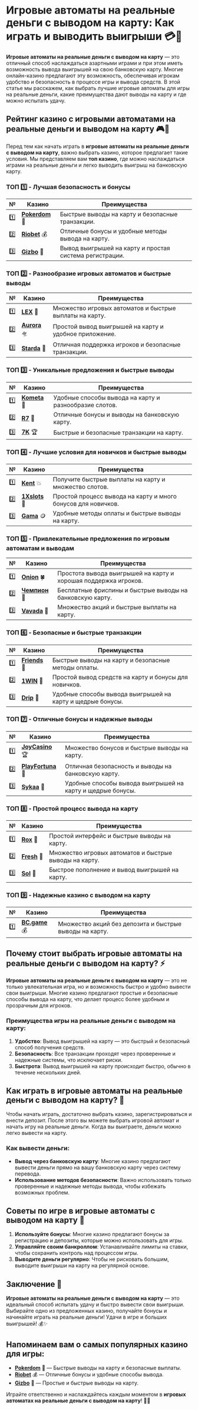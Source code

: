 # Игровые автоматы на реальные деньги с выводом на карту: Как играть и выводить выигрыши 💳🎰

**Игровые автоматы на реальные деньги с выводом на карту** — это отличный способ наслаждаться азартными играми и при этом иметь возможность вывода выигрышей на свою банковскую карту. Многие онлайн-казино предлагают эту возможность, обеспечивая игрокам удобство и безопасность в процессе игры и вывода средств. В этой статье мы расскажем, как выбрать лучшие игровые автоматы для игры на реальные деньги, какие преимущества дают выводы на карту и где можно испытать удачу.

## Рейтинг казино с игровыми автоматами на реальные деньги и выводом на карту 🎮💸

Перед тем как начать играть в **игровые автоматы на реальные деньги с выводом на карту**, важно выбрать казино, которое предлагает такие условия. Мы представляем вам **топ казино**, где можно наслаждаться играми на реальные деньги и легко выводить выигрыш на банковскую карту.

### ТОП 1️⃣ - Лучшая безопасность и бонусы

| №  | Казино | Преимущества |
|----|--------|--------------|
| 1️⃣ | [**Pokerdom**](https://brandplay.link/4k77v2yx) 🎉 | Быстрые выводы на карту и безопасные транзакции. |
| 2️⃣ | [**Riobet**](https://brandplay.link/7xBLTPyj) 💰 | Отличные бонусы и удобные методы вывода на карту. |
| 3️⃣ | [**Gizbo**](https://brandplay.link/bprXw4YV) 🎁 | Вывод выигрышей на карту и простая система регистрации. |

### ТОП 2️⃣ - Разнообразие игровых автоматов и быстрые выводы

| №  | Казино | Преимущества |
|----|--------|--------------|
| 1️⃣ | [**LEX**](https://brandplay.link/zW4hdDFV) 🎯 | Множество игровых автоматов и быстрые выплаты на карту. |
| 2️⃣ | [**Aurora**](https://10trafic-stat2.com/click/668546556bcc6313411604bd/6766/13032/subaccount) 🛸 | Простой вывод выигрышей на карту и удобное приложение. |
| 3️⃣ | [**Starda**](https://brandplay.link/fB7xwRFL) 🎉 | Отличная поддержка игроков и безопасные транзакции. |

### ТОП 3️⃣ - Уникальные предложения и быстрые выводы

| №  | Казино | Преимущества |
|----|--------|--------------|
| 1️⃣ | [**Kometa**](https://brandplay.link/8ZymQJV8) 💎 | Удобные способы вывода на карту и разнообразие слотов. |
| 2️⃣ | [**R7**](https://brandplay.link/bMd3Yjsw) 🎯 | Отличные бонусы и выводы на банковскую карту. |
| 3️⃣ | [**7K**](https://brandplay.link/BvQyFShp) 🏆 | Быстрые и безопасные транзакции на карту. |

### ТОП 4️⃣ - Лучшие условия для новичков и быстрые выводы

| №  | Казино | Преимущества |
|----|--------|--------------|
| 1️⃣ | [**Kent**](https://brandplay.link/Fv2WP3js) 💥 | Получите быстрые выплаты на карту и множество слотов. |
| 2️⃣ | [**1Xslots**](https://brandplay.link/hSB1khtr) 🏅 | Простой процесс вывода на карту и много бонусов для новичков. |
| 3️⃣ | [**Gama**](https://brandplay.link/j6NMKsDz) 🪙 | Удобные методы оплаты и быстрые выводы на карту. |

### ТОП 5️⃣ - Привлекательные предложения по игровым автоматам и выводам

| №  | Казино | Преимущества |
|----|--------|--------------|
| 1️⃣ | [**Onion**](https://brandplay.link/zBGRVpQ9) 🍀 | Простота вывода выигрышей на карту и хорошая поддержка игроков. |
| 2️⃣ | [**Чемпион**](https://temon-gter.cfd/go/lRq?p80412p304504pcc44t17455) 🏅 | Бесплатные фриспины и быстрые выводы на банковскую карту. |
| 3️⃣ | [**Vavada**](https://vavadapartner.pro/?promo=ea5c9275-6854-4505-94fc-95ab18221945-linkb2) 🎁 | Множество акций и быстрые выплаты на карту. |

### ТОП 6️⃣ - Безопасные и быстрые транзакции

| №  | Казино | Преимущества |
|----|--------|--------------|
| 1️⃣ | [**Friends**](https://gofriends.vc/linkb2) 🎰 | Быстрые выводы на карту и безопасные методы оплаты. |
| 2️⃣ | [**1WIN**](https://brandplay.link/smXVpBbG) 💸 | Простой вывод средств на карту и бонусы для новичков. |
| 3️⃣ | [**Drip**](https://drp-ircp01.com/c07e6a3db) 🤑 | Удобные способы вывода выигрышей на карту и щедрые бонусы. |

### ТОП 7️⃣ - Отличные бонусы и надежные выводы

| №  | Казино | Преимущества |
|----|--------|--------------|
| 1️⃣ | [**JoyCasino**](https://rpc30.call2me.pro/?/ru/registration?apkpop=0&partner=p24970p3291217pc98f) 🏆 | Множество бонусов и быстрые выводы на карту. |
| 2️⃣ | [**PlayFortuna**](https://fortunapromo.net/alt/playfortuna/registration?0dc4a9362a71feb7e3f165fb8e766f70) 🎉 | Отличная безопасность и выводы на банковскую карту. |
| 3️⃣ | [**Sykaa**](https://s-two-way.com/?source=linkb2&pid=30697) 💎 | Удобные способы вывода выигрышей на карту и щедрые бонусы. |

### ТОП 8️⃣ - Простой процесс вывода на карту

| №  | Казино | Преимущества |
|----|--------|--------------|
| 1️⃣ | [**Rox**](https://rox-pvwfpjgcxe.com/cb1ee18a5) 🎯 | Простой интерфейс и быстрые выводы на карту. |
| 2️⃣ | [**Fresh**](https://fresh-eumwkxwao.com/c3f7b485d) 🎰 | Множество игровых автоматов и быстрые выводы на карту. |
| 3️⃣ | [**Sol**](https://sol-mmtdzfbaco.com/cb2415bca) 🏅 | Быстрое пополнение и вывод выигрышей на карту. |

### ТОП 9️⃣ - Надежные казино с выводом на карту

| №  | Казино | Преимущества |
|----|--------|--------------|
| 1️⃣ | [**BC.game**](https://partnerbcgame.com/dcc53d441) 💰 | Множество акций без депозита и быстрые выводы на карту. |

## Почему стоит выбрать **игровые автоматы на реальные деньги с выводом на карту**? ⚡

**Игровые автоматы на реальные деньги с выводом на карту** — это не только увлекательная игра, но и возможность быстро и удобно вывести свои выигрыши. Многие казино предлагают простые и безопасные способы вывода на карту, что делает процесс более удобным и прозрачным для игроков.

### Преимущества игры на реальные деньги с выводом на карту:
1. **Удобство**: Вывод выигрышей на карту — это быстрый и безопасный способ получения средств.
2. **Безопасность**: Все транзакции проходят через проверенные и надежные системы, что исключает риски.
3. **Быстрота**: Вывод выигрышей на карту происходит быстро, обычно в течение нескольких дней.

## Как играть в **игровые автоматы на реальные деньги с выводом на карту**? 🎰

Чтобы начать играть, достаточно выбрать казино, зарегистрироваться и внести депозит. После этого вы можете выбрать игровой автомат и начать игру на реальные деньги. Когда вы выиграете, деньги можно легко вывести на карту.

### Как вывести деньги:
- **Вывод через банковскую карту**: Многие казино предлагают вывести деньги прямо на вашу банковскую карту через систему перевода.
- **Использование методов безопасности**: Важно использовать только проверенные и надежные методы вывода, чтобы избежать возможных проблем.

## Советы по игре в игровые автоматы с выводом на карту 🧠

1. **Используйте бонусы**: Многие казино предлагают бонусы за регистрацию и депозиты, которые можно использовать для игры.
2. **Управляйте своим банкроллом**: Устанавливайте лимиты на ставки, чтобы сохранить контроль над процессом игры.
3. **Выводите деньги регулярно**: Чтобы не рисковать большим, выводите выигрыши на карту на регулярной основе.

## Заключение 🌟

**Игровые автоматы на реальные деньги с выводом на карту** — это идеальный способ испытать удачу и быстро вывести свои выигрыши. Выбирайте одно из предложенных казино, получайте бонусы и начинайте играть на реальные деньги! Удачи в игре и больших выигрышей! 💰✨

## Напоминаем вам о самых популярных казино для игры:

- [**Pokerdom**](https://brandplay.link/4k77v2yx) 🎉 — Быстрые выводы на карту и безопасные выплаты.
- [**Riobet**](https://brandplay.link/7xBLTPyj) 💰 — Отличные бонусы и удобные способы вывода.
- [**Gizbo**](https://brandplay.link/bprXw4YV) 🎁 — Простые и быстрые выводы на карту.

Играйте ответственно и наслаждайтесь каждым моментом в **игровых автоматах на реальные деньги с выводом на карту**! 🎰💸
